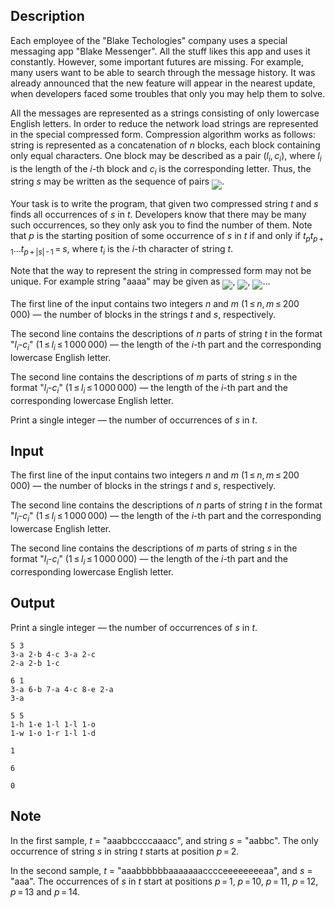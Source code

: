 ## Description

<div><p>Each employee of the "Blake Techologies" company uses a special messaging app "Blake Messenger". All the stuff likes this app and uses it constantly. However, some important futures are missing. For example, many users want to be able to search through the message history. It was already announced that the new feature will appear in the nearest update, when developers faced some troubles that only you may help them to solve.</p><p>All the messages are represented as a strings consisting of only lowercase English letters. In order to reduce the network load strings are represented in the special compressed form. Compression algorithm works as follows: string is represented as a concatenation of <span class="tex-span"><i>n</i></span> blocks, each block containing only equal characters. One block may be described as a pair <span class="tex-span">(<i>l</i><sub class="lower-index"><i>i</i></sub>, <i>c</i><sub class="lower-index"><i>i</i></sub>)</span>, where <span class="tex-span"><i>l</i><sub class="lower-index"><i>i</i></sub></span> is the length of the <span class="tex-span"><i>i</i></span>-th block and <span class="tex-span"><i>c</i><sub class="lower-index"><i>i</i></sub></span> is the corresponding letter. Thus, the string <span class="tex-span"><i>s</i></span> may be written as the sequence of pairs <img align="middle" class="tex-formula" src="file://B6VkE7zg.png" style="max-width: 100.0%;max-height: 100.0%;">.</p><p>Your task is to write the program, that given two compressed string <span class="tex-span"><i>t</i></span> and <span class="tex-span"><i>s</i></span> finds all occurrences of <span class="tex-span"><i>s</i></span> in <span class="tex-span"><i>t</i></span>. Developers know that there may be many such occurrences, so they only ask you to find the <span class="tex-font-style-bf">number</span> of them. Note that <span class="tex-span"><i>p</i></span> is the starting position of some occurrence of <span class="tex-span"><i>s</i></span> in <span class="tex-span"><i>t</i></span> if and only if <span class="tex-span"><i>t</i><sub class="lower-index"><i>p</i></sub><i>t</i><sub class="lower-index"><i>p</i> + 1</sub>...<i>t</i><sub class="lower-index"><i>p</i> + |<i>s</i>| - 1</sub> = <i>s</i></span>, where <span class="tex-span"><i>t</i><sub class="lower-index"><i>i</i></sub></span> is the <span class="tex-span"><i>i</i></span>-th character of string <span class="tex-span"><i>t</i></span>.</p><p>Note that the way to represent the string in compressed form may not be unique. For example string "<span class="tex-font-style-tt">aaaa</span>" may be given as <img align="middle" class="tex-formula" src="file://mzjO9BTG.png" style="max-width: 100.0%;max-height: 100.0%;">, <img align="middle" class="tex-formula" src="file://w583xXDg.png" style="max-width: 100.0%;max-height: 100.0%;">, <img align="middle" class="tex-formula" src="file://RZ59GOA4.png" style="max-width: 100.0%;max-height: 100.0%;">...</p></div><div class="input-specification"><p>The first line of the input contains two integers <span class="tex-span"><i>n</i></span> and <span class="tex-span"><i>m</i></span> (<span class="tex-span">1 ≤ <i>n</i>, <i>m</i> ≤ 200 000</span>)&nbsp;— the number of blocks in the strings <span class="tex-span"><i>t</i></span> and <span class="tex-span"><i>s</i></span>, respectively.</p><p>The second line contains the descriptions of <span class="tex-span"><i>n</i></span> parts of string <span class="tex-span"><i>t</i></span> in the format "<span class="tex-span"><i>l</i><sub class="lower-index"><i>i</i></sub></span>-<span class="tex-span"><i>c</i><sub class="lower-index"><i>i</i></sub></span>" (<span class="tex-span">1 ≤ <i>l</i><sub class="lower-index"><i>i</i></sub> ≤ 1 000 000</span>)&nbsp;— the length of the <span class="tex-span"><i>i</i></span>-th part and the corresponding lowercase English letter.</p><p>The second line contains the descriptions of <span class="tex-span"><i>m</i></span> parts of string <span class="tex-span"><i>s</i></span> in the format "<span class="tex-span"><i>l</i><sub class="lower-index"><i>i</i></sub></span>-<span class="tex-span"><i>c</i><sub class="lower-index"><i>i</i></sub></span>" (<span class="tex-span">1 ≤ <i>l</i><sub class="lower-index"><i>i</i></sub> ≤ 1 000 000</span>)&nbsp;— the length of the <span class="tex-span"><i>i</i></span>-th part and the corresponding lowercase English letter.</p></div><div class="output-specification"><p>Print a single integer&nbsp;— the number of occurrences of <span class="tex-span"><i>s</i></span> in <span class="tex-span"><i>t</i></span>.</p></div>

## Input

<p>The first line of the input contains two integers <span class="tex-span"><i>n</i></span> and <span class="tex-span"><i>m</i></span> (<span class="tex-span">1 ≤ <i>n</i>, <i>m</i> ≤ 200 000</span>)&nbsp;— the number of blocks in the strings <span class="tex-span"><i>t</i></span> and <span class="tex-span"><i>s</i></span>, respectively.</p><p>The second line contains the descriptions of <span class="tex-span"><i>n</i></span> parts of string <span class="tex-span"><i>t</i></span> in the format "<span class="tex-span"><i>l</i><sub class="lower-index"><i>i</i></sub></span>-<span class="tex-span"><i>c</i><sub class="lower-index"><i>i</i></sub></span>" (<span class="tex-span">1 ≤ <i>l</i><sub class="lower-index"><i>i</i></sub> ≤ 1 000 000</span>)&nbsp;— the length of the <span class="tex-span"><i>i</i></span>-th part and the corresponding lowercase English letter.</p><p>The second line contains the descriptions of <span class="tex-span"><i>m</i></span> parts of string <span class="tex-span"><i>s</i></span> in the format "<span class="tex-span"><i>l</i><sub class="lower-index"><i>i</i></sub></span>-<span class="tex-span"><i>c</i><sub class="lower-index"><i>i</i></sub></span>" (<span class="tex-span">1 ≤ <i>l</i><sub class="lower-index"><i>i</i></sub> ≤ 1 000 000</span>)&nbsp;— the length of the <span class="tex-span"><i>i</i></span>-th part and the corresponding lowercase English letter.</p>

## Output

<p>Print a single integer&nbsp;— the number of occurrences of <span class="tex-span"><i>s</i></span> in <span class="tex-span"><i>t</i></span>.</p>





```input1
5 3
3-a 2-b 4-c 3-a 2-c
2-a 2-b 1-c

```




```input2
6 1
3-a 6-b 7-a 4-c 8-e 2-a
3-a

```




```input3
5 5
1-h 1-e 1-l 1-l 1-o
1-w 1-o 1-r 1-l 1-d

```




```output1
1
```




```output2
6
```




```output3
0
```



## Note

<p>In the first sample, <span class="tex-span"><i>t</i></span> = "<span class="tex-font-style-tt">aaabbccccaaacc</span>", and string <span class="tex-span"><i>s</i></span> = "<span class="tex-font-style-tt">aabbc</span>". The only occurrence of string <span class="tex-span"><i>s</i></span> in string <span class="tex-span"><i>t</i></span> starts at position <span class="tex-span"><i>p</i> = 2</span>.</p><p>In the second sample, <span class="tex-span"><i>t</i></span> = "<span class="tex-font-style-tt">aaabbbbbbaaaaaaacccceeeeeeeeaa</span>", and <span class="tex-span"><i>s</i></span> = "<span class="tex-font-style-tt">aaa</span>". The occurrences of <span class="tex-span"><i>s</i></span> in <span class="tex-span"><i>t</i></span> start at positions <span class="tex-span"><i>p</i> = 1</span>, <span class="tex-span"><i>p</i> = 10</span>, <span class="tex-span"><i>p</i> = 11</span>, <span class="tex-span"><i>p</i> = 12</span>, <span class="tex-span"><i>p</i> = 13</span> and <span class="tex-span"><i>p</i> = 14</span>.</p>
